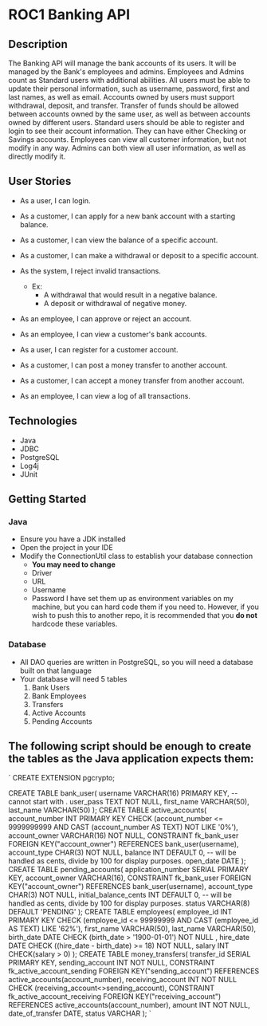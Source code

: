 # ROC1 Banking API

## Description
The Banking API will manage the bank accounts of its users. It will be managed by the Bank's employees and admins. Employees and Admins count as Standard users with additional abilities. All users must be able to update their personal information, such as username, password, first and last names, as well as email. Accounts owned by users must support withdrawal, deposit, and transfer. Transfer of funds should be allowed between accounts owned by the same user, as well as between accounts owned by different users. Standard users should be able to register and login to see their account information. They can have either Checking or Savings accounts. Employees can view all customer information, but not modify in any way. Admins can both view all user information, as well as directly modify it.

## User Stories
* As a user, I can login.

* As a customer, I can apply for a new bank account with a starting balance.

* As a customer, I can view the balance of a specific account.

* As a customer, I can make a withdrawal or deposit to a specific account.

* As the system, I reject invalid transactions.
	* Ex:
		* A withdrawal that would result in a negative balance.
		* A deposit or withdrawal of negative money.

* As an employee, I can approve or reject an account.

* As an employee, I can view a customer's bank accounts.

* As a user, I can register for a customer account.

* As a customer, I can post a money transfer to another account.

* As a customer, I can accept a money transfer from another account.

* As an employee, I can view a log of all transactions.

## Technologies
* Java
* JDBC
* PostgreSQL
* Log4j
* JUnit

## Getting Started
### Java
* Ensure you have a JDK installed
* Open the project in your IDE
* Modify the ConnectionUtil class to establish your database connection
	* **You may need to change**
	* Driver
	* URL
	* Username
	* Password
I have set them up as environment variables on my machine, but you can hard code them if you need to. However, if you wish to push this to another repo, it is recommended that you **do not** hardcode these variables.
### Database
* All DAO queries are written in PostgreSQL, so you will need a database built on that language
* Your database will need 5 tables
	1. Bank Users
	2. Bank Employees
	3. Transfers
	4. Active Accounts
	5. Pending Accounts

The following script should be enough to create the tables as the Java application expects them:
---
`
CREATE EXTENSION pgcrypto;

   CREATE TABLE bank_user(
	username VARCHAR(16) PRIMARY KEY, --cannot start with .
	user_pass TEXT NOT NULL,
	first_name VARCHAR(50),
	last_name VARCHAR(50)
	);
   CREATE TABLE active_accounts(
	account_number INT PRIMARY KEY CHECK (account_number <= 9999999999 AND CAST (account_number AS TEXT) NOT LIKE '0%'),
	account_owner VARCHAR(16) NOT NULL,
	CONSTRAINT fk_bank_user FOREIGN KEY("account_owner") REFERENCES bank_user(username),
	account_type CHAR(3) NOT NULL,
	balance INT DEFAULT 0, -- will be handled as cents, divide by 100 for display purposes.
	open_date DATE
	);
   CREATE TABLE pending_accounts(
  	application_number SERIAL PRIMARY KEY,
  	account_owner VARCHAR(16),
	CONSTRAINT fk_bank_user FOREIGN KEY("account_owner") REFERENCES bank_user(username),
	account_type CHAR(3) NOT NULL,
	initial_balance_cents INT DEFAULT 0, -- will be handled as cents, divide by 100 for display purposes.
	status VARCHAR(8) DEFAULT 'PENDING'
	);
   CREATE TABLE employees(
	employee_id INT PRIMARY KEY CHECK (employee_id <= 99999999 AND CAST (employee_id AS TEXT) LIKE '62%'),
	first_name VARCHAR(50),
	last_name VARCHAR(50),
	birth_date DATE CHECK (birth_date > '1900-01-01') NOT NULL ,
	hire_date DATE CHECK ((hire_date - birth_date) >= 18) NOT NULL,
	salary INT CHECK(salary > 0)
	);
   CREATE TABLE money_transfers(
	transfer_id SERIAL PRIMARY KEY,
	sending_account INT NOT NULL,
	CONSTRAINT fk_active_account_sending FOREIGN KEY("sending_account") REFERENCES active_accounts(account_number),
	receiving_account INT NOT NULL CHECK (receiving_account<>sending_account),
	CONSTRAINT fk_active_account_receiving FOREIGN KEY("receiving_account") REFERENCES active_accounts(account_number),
	amount INT NOT NULL,
	date_of_transfer DATE,
	status VARCHAR
	);
`
